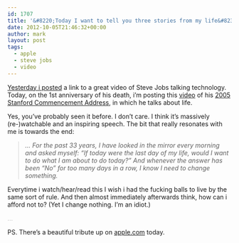 ```yaml
---
id: 1707
title: '&#8220;Today I want to tell you three stories from my life&#8230;&#8221;'
date: 2012-10-05T21:46:32+00:00
author: mark
layout: post
tags:
  - apple
  - steve jobs
  - video
---
```

[Yesterday i posted](http://www.sallonoroff.co.uk/blog/2012/10/i-have-opinions-on-most-things-so/) a link to a great video of Steve Jobs talking technology. Today, on the 1st anniversary of his death, i&#8217;m posting this [video](http://youtu.be/UF8uR6Z6KLc) of his [2005 Stanford Commencement Address](http://news.stanford.edu/news/2005/june15/jobs-061505.html), in which he talks about life.

<p style="text-align: center;">
</p>

Yes, you&#8217;ve probably seen it before. I don&#8217;t care. I think it&#8217;s massively (re-)watchable and an inspiring speech. The bit that really resonates with me is towards the end:

> _&#8230; For the past 33 years, I have looked in the mirror every morning and asked myself: &#8220;If today were the last day of my life, would I want to do what I am about to do today?&#8221; And whenever the answer has been &#8220;No&#8221; for too many days in a row, I know I need to change something._

Everytime i watch/hear/read this I wish i had the fucking balls to live by the same sort of rule. And then almost immediately afterwards think, how can i afford not to? (Yet I change nothing. I&#8217;m an idiot.)

<span style="color: #c0c0c0;">&#8230;</span>

PS. There&#8217;s a beautiful tribute up on [apple.com](http://apple.com/) today.

&nbsp;